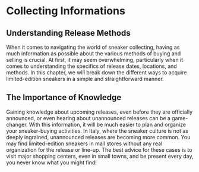 # Collecting Informations
## Understanding Release Methods
When it comes to navigating the world of sneaker collecting, having as much information as possible about the various methods of buying and selling is crucial. At first, it may seem overwhelming, particularly when it comes to understanding the specifics of release dates, locations, and methods. In this chapter, we will break down the different ways to acquire limited-edition sneakers in a simple and straightforward manner.

## The Importance of Knowledge
Gaining knowledge about upcoming releases, even before they are officially announced, or even hearing about unannounced releases can be a game-changer. With this information, it will be much easier to plan and organize your sneaker-buying activities. In Italy, where the sneaker culture is not as deeply ingrained, unannounced releases are becoming more common. You may find limited-edition sneakers in mall stores without any real organization for the release or line-up. The best advice for these cases is to visit major shopping centers, even in small towns, and be present every day, you never know what you might find!